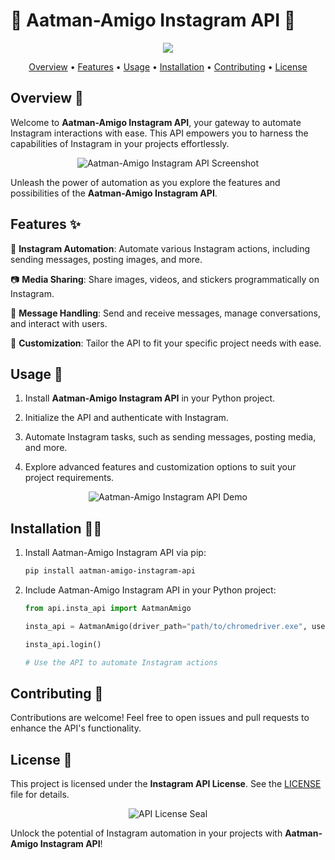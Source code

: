 # 🌟 Aatman-Amigo Instagram API 🌟

<p align="center">
  <img src="https://github.com/anupammaurya6767/aatman-amigo/blob/main/assets/aatman.png">
</p>

<p align="center">
  <a href="#Overview">Overview</a> •
  <a href="#Features">Features</a> •
  <a href="#Usage">Usage</a> •
  <a href="#Installation">Installation</a> •
  <a href="#Contributing">Contributing</a> •
  <a href="#License">License</a>
</p>

## Overview 👤

Welcome to **Aatman-Amigo Instagram API**, your gateway to automate Instagram interactions with ease. This API empowers you to harness the capabilities of Instagram in your projects effortlessly.

<p align="center">
  <img src="https://github.com/anupammaurya6767/aatman-amigo/blob/main/assets/screenshot.jpeg" alt="Aatman-Amigo Instagram API Screenshot">
</p>

Unleash the power of automation as you explore the features and possibilities of the **Aatman-Amigo Instagram API**.

## Features ✨

🚀 **Instagram Automation**: Automate various Instagram actions, including sending messages, posting images, and more.

📷 **Media Sharing**: Share images, videos, and stickers programmatically on Instagram.

📜 **Message Handling**: Send and receive messages, manage conversations, and interact with users.

🔧 **Customization**: Tailor the API to fit your specific project needs with ease.

## Usage 📱

1. Install **Aatman-Amigo Instagram API** in your Python project.

2. Initialize the API and authenticate with Instagram.

3. Automate Instagram tasks, such as sending messages, posting media, and more.

4. Explore advanced features and customization options to suit your project requirements.

<p align="center">
  <img src="https://your-project-demo-gif-url.com" alt="Aatman-Amigo Instagram API Demo">
</p>

## Installation 🧙‍♂️

1. Install Aatman-Amigo Instagram API via pip:
   ```bash
   pip install aatman-amigo-instagram-api
   ```

2. Include Aatman-Amigo Instagram API in your Python project:
   ```python
   from api.insta_api import AatmanAmigo

   insta_api = AatmanAmigo(driver_path="path/to/chromedriver.exe", username=username, password=password)

   insta_api.login()

   # Use the API to automate Instagram actions
   ```

## Contributing 🌟

Contributions are welcome! Feel free to open issues and pull requests to enhance the API's functionality.

## License 📜

This project is licensed under the **Instagram API License**. See the [LICENSE](LICENSE) file for details.

<p align="center">
  <img src="https://your-project-license-url.com" alt="API License Seal">
</p>

Unlock the potential of Instagram automation in your projects with **Aatman-Amigo Instagram API**!
